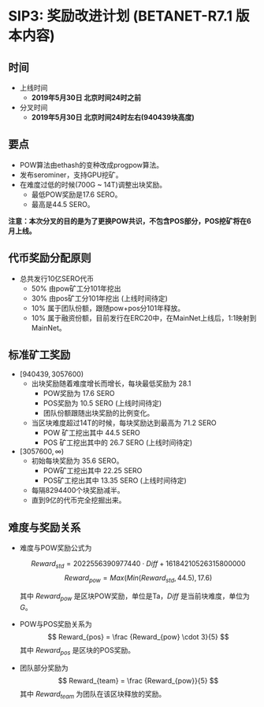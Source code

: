 # SIP3: 奖励改进计划 (BETANET-R7.1 版本内容)



## 时间

- 上线时间
  - **2019年5月30日 北京时间24时之前**
- 分叉时间
  - **2019年5月30日 北京时间24时左右(940439块高度)**



## 要点

- POW算法由ethash的变种改成progpow算法。
- 发布serominer，支持GPU挖矿。
- 在难度过低的时候(700G ~ 14T)调整出块奖励。
  - 最低POW奖励是17.6 SERO。
  - 最高是44.5 SERO。



**注意：本次分叉的目的是为了更换POW共识，不包含POS部分，POS挖矿将在6月上线。**



## 代币奖励分配原则

- 总共发行10亿SERO代币
  - 50% 由pow矿工分101年挖出
  - 30% 由pos矿工分101年挖出 (上线时间待定)
  - 10% 属于团队份额，跟随pow+pos分101年释放。
  - 10% 属于融资份额，目前发行在ERC20中，在MainNet上线后，1:1映射到MainNet。



## 标准矿工奖励

- $[940439, 3057600)$ 
  - 出块奖励随着难度增长而增长，每块最低奖励为 28.1
    - POW奖励为 17.6 SERO
    - POS奖励为 10.5 SERO  (上线时间待定)
    - 团队份额跟随出块奖励的比例变化。
  - 当区块难度超过14T的时候，每块奖励达到最高为 71.2 SERO
    - POW 矿工挖出其中 44.5 SERO
    - POS 矿工挖出其中的 26.7 SERO  (上线时间待定)
- $[3057600,\infty)$
  - 初始每块奖励为 35.6 SERO。
    - POW矿工挖出其中 22.25 SERO
    - POS矿工挖出其中 13.35 SERO  (上线时间待定)
  - 每隔8294400个块奖励减半。
  - 直到9亿的代币完全挖掘出来。



## 难度与奖励关系

- 难度与POW奖励公式为
  
    $$
    Reward_{std}=2022556390977440 \cdot Diff + 16184210526315800000
    $$
    $$
    Reward_{pow}=Max(Min(Reward_{std},44.5),17.6)
    $$
    
    其中 $Reward_{pow}$ 是区块POW奖励，单位是Ta，$Diff$ 是当前块难度，单位为$G$。
    
    
    
- POW与POS奖励关系为
    $$
    Reward_{pos} = \frac {Reward_{pow} \cdot 3}{5}
    $$
    其中 $Reward_{pos}$ 是区块的POS奖励。

    
    
- 团队部分奖励为
    $$
    Reward_{team} = \frac {Reward_{pow}}{5}
    $$
    其中 $Reward_{team}$ 为团队在该区块释放的奖励。